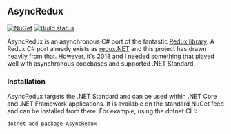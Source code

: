 ## AsyncRedux


[![NuGet](https://img.shields.io/nuget/v/AsyncRedux.svg)](https://www.nuget.org/packages/AsyncRedux)
[![Build status](https://ci.appveyor.com/api/projects/status/6xk2xyqm0049oexk?svg=true)](https://ci.appveyor.com/project/TAGC/asyncredux)

AsyncRedux is an asynchronous C# port of the fantastic [Redux library](https://github.com/reactjs/redux). A Redux C# port already exists as [redux.NET](https://github.com/GuillaumeSalles/redux.NET) and this project has drawn heavily from that. However, it's 2018 and I needed something that played well with asynchronous codebases and supported .NET Standard.

### Installation

AsyncRedux targets the .NET Standard and can be used within .NET Core and .NET Framework applications. It is available on the standard NuGet feed and can be installed from there. For example, using the dotnet CLI:

```
dotnet add package AsyncRedux
```